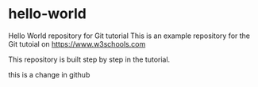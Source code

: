# hello-world
Hello World repository for Git tutorial
This is an example repository for the Git tutoial on https://www.w3schools.com

This repository is built step by step in the tutorial. 

this is a change in github
